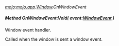 _[mojo](../../modules/mojo/mojo-module.md):[mojo.app](../../modules/mojo/mojo-app.md).[Window](../../modules/mojo/mojo-app-window.md).OnWindowEvent_
##### Method OnWindowEvent:Void( event:[WindowEvent](../../modules/mojo/mojo-app-windowevent.md) )
Window event handler.

Called when the window is sent a window event.
